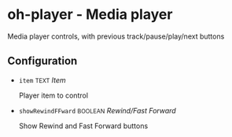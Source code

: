 # oh-player - Media player

Media player controls, with previous track/pause/play/next buttons

## Configuration


- `item` <small>TEXT</small> _Item_

  Player item to control

- `showRewindFFward` <small>BOOLEAN</small> _Rewind/Fast Forward_

  Show Rewind and Fast Forward buttons


